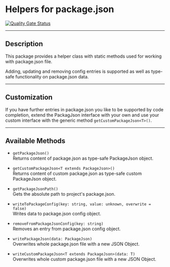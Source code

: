 # Helpers for package.json

[![Quality Gate Status](https://sonarcloud.io/api/project_badges/measure?project=Tom4U_package-json-worker&metric=alert_status)](https://sonarcloud.io/summary/new_code?id=Tom4U_package-json-worker)

---

## Description
This package provides a helper class with static methods used for working with package.json file.

Adding, updating and removing config entries is supported as well as type-safe functionality on package.json data.

---

## Customization
If you have further entries in package.json you like to be supported by code completion, extend the PackagJson interface with your own and use your custom interface with the generic method `getCustomPackageJson<T>()`.

---

## Available Methods
* `getPackageJson()`\
Returns content of package.json as type-safe PackageJson object.

* `getCustomPackageJson<T extends PackageJson>()`\
Returns content of custom package.json as type-safe custom PackageJson object.

* `getPackageJsonPath()`\
Gets the absolute path to project's package.json.

* `writeToPackageConfig(key: string, value: unknown, overwrite = false)`\
Writes data to package.json config object.

* `removeFromPackageJsonConfig(key: string)`\
Removes an entry from package.json config object.

* `writePackageJson(data: PackageJson)`\
Overwrites whole package.json file with a new JSON Object.

* `writeCustomPackageJson<T extends PackageJson>(data: T)`\
Overwrites whole custom package.json file with a new JSON Object.